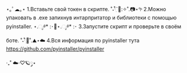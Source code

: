 ⋆｡ﾟ☁︎｡⋆
1.Вставьте свой токен в скрипте.
˚˖𓍢ִ໋`🌿:✧˚.📷⋆𖧧
2.Можно упаковать в .exe запихнув интарпритатор и библиотеки с помощью pyinstaller.
⋆.ೃ࿔* :･🌱⋆.ೃ࿔* :･
3.Запустите скрипт и проверьте в своём боте.
˚˖𓍢ִ໋🍃˚.⛰️⋆☁️
4.Вся информация по pyinstaller тута https://github.com/pyinstaller/pyinstaller

‧₊˚ ☁️⋅♡🪐༘⋆
